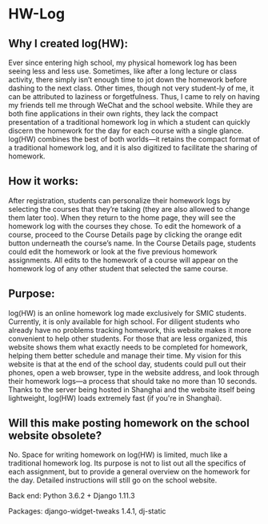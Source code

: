 # HW-Log

## Why I created log(HW):

Ever since entering high school, my physical homework log has been seeing less and less use. Sometimes, like after a long lecture or class activity, there simply isn’t enough time to jot down the homework before dashing to the next class. Other times, though not very student-ly of me, it can be attributed to laziness or forgetfulness. Thus, I came to rely on having my friends tell me through WeChat and the school website. While they are both fine applications in their own rights, they lack the compact presentation of a traditional homework log in which a student can quickly discern the homework for the day for each course with a single glance. log(HW) combines the best of both worlds—it retains the compact format of a traditional homework log, and it is also digitized to facilitate the sharing of homework.

## How it works:

After registration, students can personalize their homework logs by selecting the courses that they’re taking (they are also allowed to change them later too). When they return to the home page, they will see the homework log with the courses they chose. To edit the homework of a course, proceed to the Course Details page by clicking the orange edit button underneath the course’s name. In the Course Details page, students could edit the homework or look at the five previous homework assignments. All edits to the homework of a course will appear on the homework log of any other student that selected the same course.

## Purpose:

log(HW) is an online homework log made exclusively for SMIC students. Currently, it is only available for high school. For diligent students who already have no problems tracking homework, this website makes it more convenient to help other students. For those that are less organized, this website shows them what exactly needs to be completed for homework, helping them better schedule and manage their time. My vision for this website is that at the end of the school day, students could pull out their phones, open a web browser, type in the website address, and look through their homework logs—a process that should take no more than 10 seconds. Thanks to the server being hosted in Shanghai and the website itself being lightweight, log(HW) loads extremely fast (if you're in Shanghai).

## Will this make posting homework on the school website obsolete?

No. Space for writing homework on log(HW) is limited, much like a traditional homework log. Its purpose is not to list out all the specifics of each assignment, but to provide a general overview on the homework for the day. Detailed instructions will still go on the school website.

Back end: Python 3.6.2 + Django 1.11.3

Packages: django-widget-tweaks 1.4.1, dj-static
